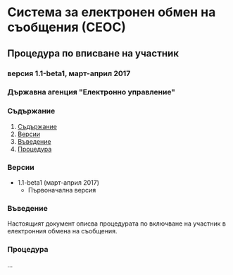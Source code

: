 # Система за електронен обмен на съобщения (СЕОС)

## Процедура по вписване на участник

### версия 1.1-beta1, март-април 2017

### Държавна агенция "Електронно управление"

### Съдържание

1. [Съдържание](#съдържание)
2. [Версии](#версии)
3. [Въведение](#въведение)
4. [Процедура](#проверка-за-съвместимост-с-регистъра-на-участниците)

### Версии

* 1.1-beta1 (март-април 2017)
	* Първоначална версия

### Въведение

Настоящият документ описва процедурата по включване на участник в електронния обмена на съобщения.

### Процедура

...

